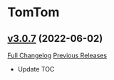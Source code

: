 # TomTom

## [v3.0.7](https://github.com/jnwhiteh/TomTom/tree/v3.0.7) (2022-06-02)
[Full Changelog](https://github.com/jnwhiteh/TomTom/compare/v3.0.6...v3.0.7) [Previous Releases](https://github.com/jnwhiteh/TomTom/releases)

- Update TOC  